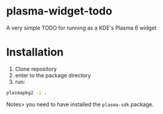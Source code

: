 # plasma-widget-todo
A very simple TODO for running as a KDE's Plasma 6 widget

# Installation
1. Clone repository
2. enter to the package directory
3. run:
```bash
plasmapkg2 -i .
```

Notes> you need to have installed the `plasma-sdk` package.
